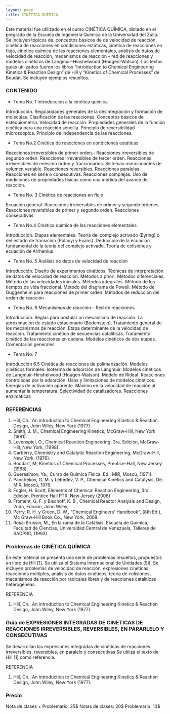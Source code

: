 ```yaml
---
layout: page
title: CINÉTICA QUÍMICA
---
```


Este material fue utilizado en el curso CINÉTICA QUÍMICA, dictado en el pregrado de la Escuela de Ingeniería Química de la Universidad del Zulia.  
Se incluyen tópicos de: conceptos básicos de de velocidad de reacción,  cinética de reacciones en condiciones estáticas, cinética de reacciones en flujo, cinética química de las reacciones elementales, análisis de datos de velocidad de reacción, mecanismos de reacción – red de reacciones y modelos cinéticos de Langmuir-Hinshelwood (Hougen-Watson). 
Los textos guías utilizados fueron los libros “Introduction to Chemical Engineering Kinetics & Reaction Design” de Hill y “Kinetics of Chemical Processes” de Boudat. 
Se incluyen ejemplos resueltos.
 

### CONTENIDO

- Tema No. 1 Introducción a la cinética química

Introducción. Regularidades generales de la desintegración y formación de moléculas. Clasificación de las reacciones. Conceptos básicos de estequiometría. Velocidad de reacción. Propiedades generales de la función cinética para una reacción sencilla. Principio de reversibilidad microscópica. Principio de independencia de las reacciones. 

- Tema No.2 Cinética de reacciones en condiciones estáticas

Reacciones irreversibles de primer orden.- Reacciones irreversibles de segundo orden. Reacciones irreversibles de tercer orden. Reacciones irreversibles de enésimo orden y fraccionarios. Sistemas reaccionantes de volumen variable. Reacciones reversibles. Reacciones paralelas. Reacciones en serie o consecutivas. Reacciones complejas. Uso de mediciones de propiedades físicas como una medida del avance de reacción.

- Tema No. 3 Cinética de reacciones en flujo

Ecuación general. Reacciones irreversibles de primer y segundo órdenes. Reacciones reversibles de  primer y segundo orden. Reacciones consecutivas

- Tema No.4 Cinética química de las reacciones elementales

Introducción. Etapas elementales. Teoría del complejo activado (Eyring) o del estado de transición (Polanyi y Evans). Deducción de la ecuación fundamental de la teoría del complejo activado. Teoría de colisiones y ecuación de Arrhenius

- Tema No. 5 Análisis de datos de velocidad de reacción

Introducción. Diseño de experimentos cinéticos. Técnicas de interpretación de datos de velocidad de reacción. Métodos a priori. Métodos diferenciales. Método de las velocidades iniciales. Métodos integrales. Método de los tiempos de vida fraccional. Método del diagrama de Powell. Método de Guggenheim para reacciones de primer orden. Métodos de reducción del orden de reacción

- Tema No. 6  Mecanismos de reacción – Red de reacciones

Introducción. Reglas para postular un mecanismo de reacción. La aproximación de estado estacionario (Bodenstein). Tratamiento general de los mecanismos de reacción. Etapa determinante de la velocidad de reacción. Tratamiento cinético de secuencias catalíticas. Tratamiento cinético de las reacciones en cadena. Modelos cinéticos de dos etapas. Comentarios generales

- Tema No. 7 

Introducción 6.5 Cinética de reacciones de polimerización. Modelos cinéticos formales. Isoterma de adsorción de Langmuir. Modelos cinéticos de Langmuir-Hinshelwood (Hougen-Watson). Modelo de Rideal. Reacciones controladas por la adsorción. Usos y limitaciones de modelos cinéticos. Energías de activación aparente. Máximo en la velocidad de reacción al aumentar la temperatura. Selectividad de catalizadores. Reacciones enzimáticas


### REFERENCIAS
1. Hill, Ch., An introduction to Chemical Engineering Kinetics & Reaction Design, John Wiley, New York (1977).
2. Smith, J. M., Chemical Engineering Kinetics, McGraw-Hill, New York (1981).
3. Levenspiel, O., Chemical Reaction Engineering, 3ra. Edición, McGraw-Hill, New York, (1998).
4. Carberry, Chemistry and Catalytic Reaction Engineering, McGraw-Hill, New York, (1976).
5. Boudart, M, Kinetics of Chemical Processes, Prentice-Hall, New Jersey (1968).
6. Guerasimov, Ya., Curso de Química Física, Ed.. MIR, Moscú, (1971).
7. Panchekov, G. M. y Lebedev, V. P., Chemical Kinetics and Catalysis, De. MIR, Moscú, 1976.
8. Fogler, H. Scott, Elements of Chemical Reaction Engineering, 3ra. Edición, Prentice Hall PTR, New Jersey (2006)
9. Froment, G. F. y Bischoff, K. B., Chemical Reactor Analysis and Design, 2nda, Edición, John Wiley,  
10. Perry, R. H. y Green, D. W., "Chemical Engineers' Handbook", (8th Ed.), Mc Graw-Hill Book Co., New York, 2008.
11. Rosa-Brussin, M., En la rama de la Catálisis. Escuela de Química, Facultad
de Ciencias, Universidad Central de Venezuela, Talleres de SADPRO, (1993). 

### Problemas de CINÉTICA QUÍMICA
En este material se presenta una serie de problemas resueltos, propuestos en libro de Hill [1]. Se utiliza el Sistema Internacional de Unidades (SI). Se incluyen problemas de velocidad de reacción, expresiones cinéticas reacciones múltiples, análisis de datos cinéticos, teoría de colisiones, mecanismos de reacción por radicales libres y de reacciones catalíticas heterogéneas.

REFERENCIA 
1. Hill, Ch., An introduction to Chemical Engineering Kinetics & Reaction Design, John Wiley, New York (1977).


### Guía de EXPRESIONES INTEGRADAS DE CINETICAS DE REACCIONES IRREVERSIBLES, REVERSIBLES, EN PARARLELO Y CONSECUTIVAS
Se desarrollan las expresiones integradas de cinéticas de reacciones irreversibles, reversibles, en paralelo y consecutivas Se utiliza el texto de Hill [1] como referencia.

REFERENCIA 
1. Hill, Ch., An introduction to Chemical Engineering Kinetics & Reaction Design, John Wiley, New York (1977).

### Precio 
Nota de clases + Problemario: 25$
Notas de clases: 20$
Problemario: 10$

